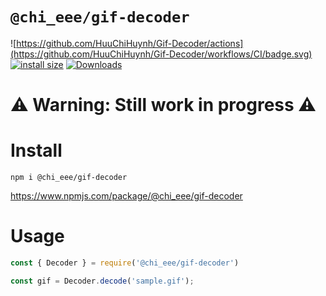 # `@chi_eee/gif-decoder`

![https://github.com/HuuChiHuynh/Gif-Decoder/actions](https://github.com/HuuChiHuynh/Gif-Decoder/workflows/CI/badge.svg)
[![install size](https://packagephobia.com/badge?p=@chi_eee/gif-decoder)](https://packagephobia.com/result?p=@chi_eee/gif-decoder)
[![Downloads](https://img.shields.io/npm/dm/@chi_eee/gif-decoder.svg?sanitize=true)](https://npmcharts.com/compare/@chi_eee/gif-decoder?minimal=true)

# ⚠️ Warning: Still work in progress ⚠️

# Install

```
npm i @chi_eee/gif-decoder
```

https://www.npmjs.com/package/@chi_eee/gif-decoder

# Usage

```js
const { Decoder } = require('@chi_eee/gif-decoder')

const gif = Decoder.decode('sample.gif');
```
